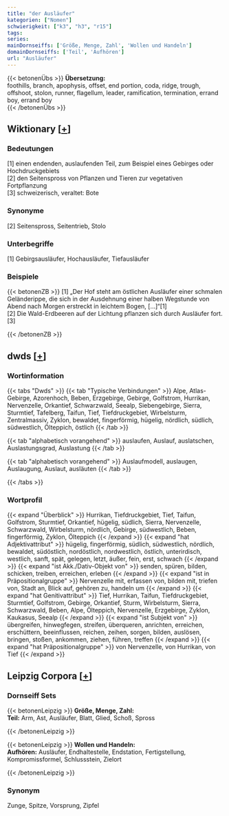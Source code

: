 ```yaml
---
title: "der Ausläufer"
kategorien: ["Nomen"]
schwierigkeit: ["k3", "h3", "r15"]
tags:
series:
mainDornseiffs: ['Größe, Menge, Zahl', 'Wollen und Handeln']
domainDornseiffs: ['Teil', 'Aufhören']
url: "Ausläufer"
---
```


{{< betonenÜbs >}}
**Übersetzung:**  
foothills, branch, apophysis, offset, end portion, coda, ridge, trough, offshoot, stolon, runner, flagellum, leader, ramification, termination, errand boy, errand  boy  
{{< /betonenÜbs >}}

## Wiktionary [[+](https://de.wiktionary.org/wiki/Ausläufer)]

### Bedeutungen
[1] einen endenden, auslaufenden Teil, zum Beispiel eines Gebirges oder Hochdruckgebiets  
[2] den Seitenspross von Pflanzen und Tieren zur vegetativen Fortpflanzung  
[3] schweizerisch, veraltet: Bote  

### Synonyme
[2] Seitenspross, Seitentrieb, Stolo  

### Unterbegriffe
[1] Gebirgsausläufer, Hochausläufer, Tiefausläufer  

### Beispiele
{{< betonenZB >}}
[1] „Der Hof steht am östlichen Ausläufer einer schmalen Geländerippe, die sich in der Ausdehnung einer halben Wegstunde von Abend nach Morgen erstreckt in leichtem Bogen, […]“[1]  
[2] Die Wald-Erdbeeren auf der Lichtung pflanzen sich durch Ausläufer fort.  
[3]  

{{< /betonenZB >}}


## dwds [[+](https://www.dwds.de/wb/Ausläufer)]

### Wortinformation
{{< tabs "Dwds" >}}
{{< tab "Typische Verbindungen" >}}
Alpe, Atlas-Gebirge, Azorenhoch, Beben, Erzgebirge, Gebirge, Golfstrom, Hurrikan, Nervenzelle, Orkantief, Schwarzwald, Seealp, Siebengebirge, Sierra, Sturmtief, Tafelberg, Taifun, Tief, Tiefdruckgebiet, Wirbelsturm, Zentralmassiv, Zyklon, bewaldet, fingerförmig, hügelig, nördlich, südlich, südwestlich, Ölteppich, östlich
{{< /tab >}}

{{< tab "alphabetisch vorangehend" >}}
auslaufen, Auslauf, auslatschen, Auslastungsgrad, Auslastung
{{< /tab >}}

{{< tab "alphabetisch vorangehend" >}}
Auslaufmodell, auslaugen, Auslaugung, Auslaut, ausläuten
{{< /tab >}}

{{< /tabs >}}

### Wortprofil
{{< expand "Überblick" >}} Hurrikan, Tiefdruckgebiet, Tief, Taifun, Golfstrom, Sturmtief, Orkantief, hügelig, südlich, Sierra, Nervenzelle, Schwarzwald, Wirbelsturm, nördlich, Gebirge, südwestlich, Beben, fingerförmig, Zyklon, Ölteppich {{< /expand >}}
{{< expand "hat Adjektivattribut" >}} hügelig, fingerförmig, südlich, südwestlich, nördlich, bewaldet, südöstlich, nordöstlich, nordwestlich, östlich, unterirdisch, westlich, sanft, spät, gelegen, letzt, äußer, fein, erst, schwach {{< /expand >}}
{{< expand "ist Akk./Dativ-Objekt von" >}} senden, spüren, bilden, schicken, treiben, erreichen, erleben {{< /expand >}}
{{< expand "ist in Präpositionalgruppe" >}} Nervenzelle mit, erfassen von, bilden mit, triefen von, Stadt an, Blick auf, gehören zu, handeln um {{< /expand >}}
{{< expand "hat Genitivattribut" >}} Tief, Hurrikan, Taifun, Tiefdruckgebiet, Sturmtief, Golfstrom, Gebirge, Orkantief, Sturm, Wirbelsturm, Sierra, Schwarzwald, Beben, Alpe, Ölteppich, Nervenzelle, Erzgebirge, Zyklon, Kaukasus, Seealp {{< /expand >}}
{{< expand "ist Subjekt von" >}} übergreifen, hinwegfegen, streifen, überqueren, anrichten, erreichen, erschüttern, beeinflussen, reichen, zeihen, sorgen, bilden, auslösen, bringen, stoßen, ankommen, ziehen, führen, treffen {{< /expand >}}
{{< expand "hat Präpositionalgruppe" >}} von Nervenzelle, von Hurrikan, von Tief {{< /expand >}}

## Leipzig Corpora [[+](https://corpora.uni-leipzig.de/en/res?word=Ausläufer&corpusId=deu_newscrawl-public_2018)]

### Dornseiff Sets
{{< betonenLeipzig >}}
**Größe, Menge, Zahl:**  
**Teil:** Arm, Ast, Ausläufer, Blatt, Glied, Schoß, Spross  

{{< /betonenLeipzig >}}


{{< betonenLeipzig >}}
**Wollen und Handeln:**  
**Aufhören:** Ausläufer, Endhaltestelle, Endstation, Fertigstellung, Kompromissformel, Schlussstein, Zielort  

{{< /betonenLeipzig >}}

### Synonym
Zunge, Spitze, Vorsprung, Zipfel

